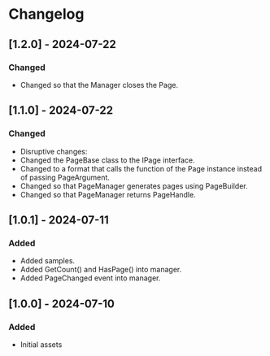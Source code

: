 # Changelog

## [1.2.0] - 2024-07-22
### Changed
- Changed so that the Manager closes the Page.

## [1.1.0] - 2024-07-22
### Changed
- Disruptive changes:
- Changed the PageBase class to the IPage interface.
- Changed to a format that calls the function of the Page instance instead of passing PageArgument.
- Changed so that PageManager generates pages using PageBuilder.
- Changed so that PageManager returns PageHandle.

## [1.0.1] - 2024-07-11
### Added
- Added samples.
- Added GetCount() and HasPage() into manager.
- Added PageChanged event into manager.

## [1.0.0] - 2024-07-10
### Added
- Initial assets
